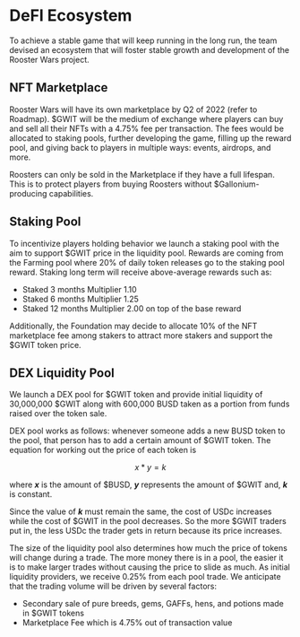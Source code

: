 # DeFI Ecosystem

To achieve a stable game that will keep running in the long run, the team devised an ecosystem that will foster stable growth and development of the Rooster Wars project.

## NFT Marketplace

Rooster Wars will have its own marketplace by Q2 of 2022 (refer to Roadmap). $GWIT will be the medium of exchange where players can buy and sell all their NFTs with a 4.75% fee per transaction. The fees would be allocated to staking pools, further developing the game, filling up the reward pool, and giving back to players in multiple ways: events, airdrops, and more.&#x20;

Roosters can only be sold in the Marketplace if they have a full lifespan. This is to protect players from buying Roosters without $Gallonium-producing capabilities.

## Staking Pool

To incentivize players holding behavior we launch a staking pool with the aim to support $GWIT price in the liquidity pool. Rewards are coming from the Farming pool where 20% of daily token releases go to the staking pool reward. Staking long term will receive above-average rewards such as:

- Staked 3 months Multiplier 1.10&#x20;
- Staked 6 months Multiplier 1.25&#x20;
- Staked 12 months Multiplier 2.00 on top of the base reward

Additionally, the Foundation may decide to allocate 10% of the NFT marketplace fee among stakers to attract more stakers and support the $GWIT token price.

## DEX Liquidity Pool

We launch a DEX pool for $GWIT token and provide initial liquidity of 30,000,000 $GWIT along with 600,000 BUSD taken as a portion from funds raised over the token sale.&#x20;

DEX pool works as follows: whenever someone adds a new BUSD token to the pool, that person has to add a certain amount of $GWIT token. The equation for working out the price of each token is

$$
x * y = k
$$

​where _**x**_ is the amount of $BUSD, _**y**_ represents the amount of $GWIT and, _**k**_ is constant.

Since the value of _**k**_ must remain the same, the cost of USDc increases while the cost of $GWIT in the pool decreases. So the more $GWIT traders put in, the less USDc the trader gets in return because its price increases.&#x20;

The size of the liquidity pool also determines how much the price of tokens will change during a trade. The more money there is in a pool, the easier it is to make larger trades without causing the price to slide as much. As initial liquidity providers, we receive 0.25% from each pool trade. We anticipate that the trading volume will be driven by several factors:

- Secondary sale of pure breeds, gems, GAFFs, hens, and potions made in $GWIT tokens
- Marketplace Fee which is 4.75% out of transaction value
